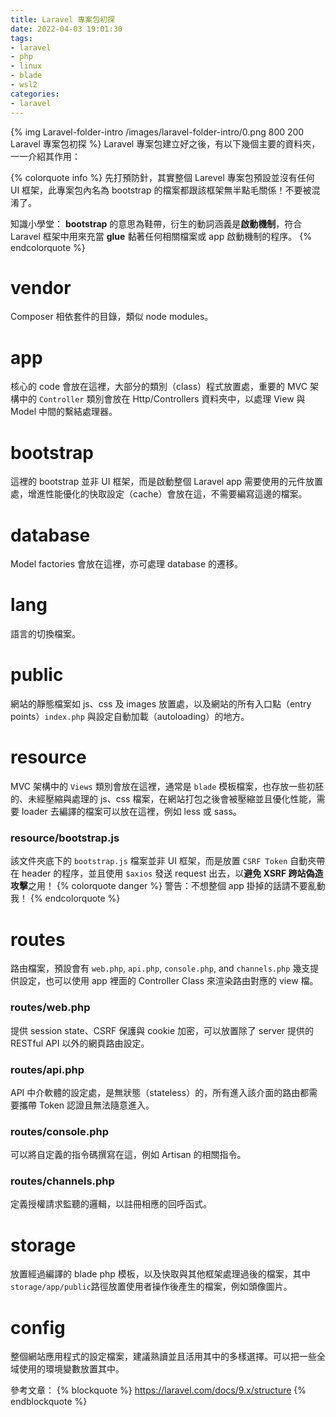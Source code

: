 ```yaml
---
title: Laravel 專案包初探
date: 2022-04-03 19:01:30
tags:
- laravel
- php
- linux
- blade
- wsl2
categories:
- laravel
---
```

{% img Laravel-folder-intro /images/laravel-folder-intro/0.png 800 200 Laravel 專案包初探  %}
Laravel 專案包建立好之後，有以下幾個主要的資料夾，一一介紹其作用：

{% colorquote info %}
  先打預防針，其實整個 Larevel 專案包預設並沒有任何 UI 框架，此專案包內名為 bootstrap 的檔案都跟該框架無半點毛關係！不要被混淆了。

  知識小學堂：
  **bootstrap** 的意思為鞋帶，衍生的動詞涵義是**啟動機制**，符合 Laravel 框架中用來充當 **glue** 黏著任何相關檔案或 app 啟動機制的程序。
{% endcolorquote %}

# vendor
Composer 相依套件的目錄，類似 node modules。

# app
核心的 code 會放在這裡，大部分的類別（class）程式放置處，重要的 MVC 架構中的 `Controller` 類別會放在 Http/Controllers 資料夾中，以處理 View 與 Model 中間的繫結處理器。

# bootstrap
這裡的 bootstrap 並非 UI 框架，而是啟動整個 Laravel app 需要使用的元件放置處，增進性能優化的快取設定（cache）會放在這，不需要編寫這邊的檔案。

# database
Model factories 會放在這裡，亦可處理 database 的遷移。

# lang
語言的切換檔案。

# public
網站的靜態檔案如 js、css 及 images 放置處，以及網站的所有入口點（entry points）`index.php` 與設定自動加載（autoloading）的地方。

# resource
MVC 架構中的 `Views` 類別會放在這裡，通常是 `blade` 模板檔案，也存放一些初胚的、未經壓縮與處理的 js、css 檔案，在網站打包之後會被壓縮並且優化性能，需要 loader 去編譯的檔案可以放在這裡，例如 less 或 sass。

### resource/bootstrap.js
該文件夾底下的 `bootstrap.js` 檔案並非 UI 框架，而是放置 `CSRF Token` 自動夾帶在 header 的程序，並且使用 `$axios` 發送 request 出去，以**避免 XSRF 跨站偽造攻擊**之用！
{% colorquote danger %}
  警告：不想整個 app 掛掉的話請不要亂動我！
{% endcolorquote %}

# routes
路由檔案，預設會有 `web.php`, `api.php`, `console.php`, and `channels.php` 幾支提供設定，也可以使用 app 裡面的 Controller Class 來渲染路由對應的 view 檔。

### routes/web.php
提供 session state、CSRF 保護與 cookie 加密，可以放置除了 server 提供的 RESTful API 以外的網頁路由設定。

### routes/api.php
API 中介軟體的設定處，是無狀態（stateless）的，所有進入該介面的路由都需要攜帶 Token 認證且無法隨意進入。

### routes/console.php
可以將自定義的指令碼撰寫在這，例如 Artisan 的相關指令。

### routes/channels.php
定義授權請求監聽的邏輯，以註冊相應的回呼函式。

# storage
放置經過編譯的 blade php 模板，以及快取與其他框架處理過後的檔案，其中`storage/app/public`路徑放置使用者操作後產生的檔案，例如頭像圖片。

# config
整個網站應用程式的設定檔案，建議熟讀並且活用其中的多樣選擇。可以把一些全域使用的環境變數放置其中。

參考文章：
{% blockquote %}
https://laravel.com/docs/9.x/structure
{% endblockquote %}
